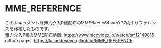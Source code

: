 # MME_REFERENCE
このドキュメントは舞力介入P様配布のMMEffect x64 ver0.37内のリファレンスを移植したものです。<br>
舞力介入P様のMME配布動画: https://www.nicovideo.jp/watch/sm12149815<br>
github pages: https://kamedesuyo.github.io/MME_REFERENCE
